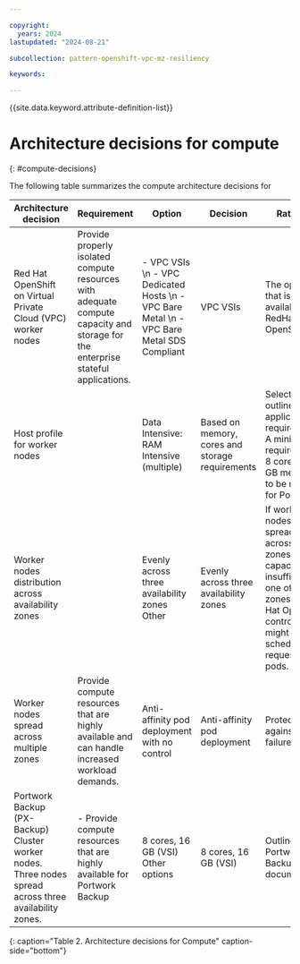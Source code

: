 ```yaml
---

copyright:
  years: 2024
lastupdated: "2024-08-21"

subcollection: pattern-openshift-vpc-mz-resiliency

keywords:

---
```


{{site.data.keyword.attribute-definition-list}}

# Architecture decisions for compute
{: #compute-decisions}

The following table summarizes the compute architecture decisions for

| Architecture decision| Requirement | Option | Decision| Rationale|
|---|---|---|---|---|
|Red Hat OpenShift on Virtual Private Cloud (VPC) worker nodes| Provide properly isolated compute resources with adequate compute capacity and storage for the enterprise stateful applications. | - VPC VSIs  \n - VPC Dedicated Hosts  \n -  VPC Bare Metal  \n - VPC Bare Metal SDS Compliant | VPC VSIs | The option that is available for RedHat OpenShift. |
| Host profile for worker nodes|    |Data Intensive: RAM Intensive (multiple) | Based on memory, cores and storage requirements | Select the VSI outlined in the application requirements. A minimum requirement of 8 cores and 8 GB memory is to be reserved for Portworx. |
| Worker nodes distribution across availability zones |  |  Evenly across three availability zones Other| Evenly across three availability zones | If worker nodes are not spread evenly across the zones or capacity is insufficient in one of the zones, the Red Hat OpenShift controller might fail to schedule all requested pods. |
| Worker nodes spread across multiple zones | Provide compute resources that are highly available and can handle increased workload demands. |  Anti-affinity pod deployment with no control | Anti-affinity pod deployment | Protection against zone failure |
| Portwork Backup (PX-Backup) Cluster worker nodes. Three nodes spread across three availability zones. | - Provide compute resources that are highly available for Portwork Backup |  8 cores, 16 GB (VSI) Other options | 8 cores, 16 GB (VSI) | Outlined in the Portworx Backup documentation |
{: caption="Table 2. Architecture decisions for Compute" caption-side="bottom"}
